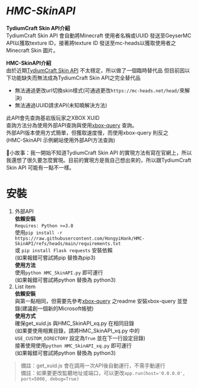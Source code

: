 
# *HMC-SkinAPI*
**TydiumCraft Skin API介紹**<br>
TydiumCraft Skin API 會自動將Minecraft 使用者名稱或UUID 發送至GeyserMC API以獲取texture ID，接著將texture ID 發送至mc-heads以獲取使用者之Minecraft Skin 圖片。

**HMC-SkinAPI介紹**<br>
由於近期[TydiumCraft Skin API](https://tydiumcraft.net/docs/skinapi) 不太穩定，所以做了一個臨時替代品
但目前因以下功能缺失而無法成為TydiumCraft Skin API之完全替代品

 - 無法通過更改url切換skin樣式(可通過更改`https://mc-heads.net/head/`來解決)
 - 無法通過UUID請求API(未知曉解決方法)

此API會先查詢基岩版玩家之XBOX XUID <br>
查詢方法分為使用外部API查詢與使用[xbox-query](https://github.com/XiYang6666/xbox-query) 查詢。<br>
外部API版本使用方式簡單，但獲取速度慢，而使用xbox-query 則反之<br>
(HMC-SkinAPI 示例網站使用外部API方法查詢)

📕小故事：我一開始不知道TydiumCraft Skin API 的實現方法有寫在官網上，所以我還想了很久要怎麼實現。目前的實現方是我自己想出來的，所以跟TydiumCraft Skin API 可能有一點不一樣。
# 安裝

 1. 外部API<br>
**依賴安裝**<br>
`Requires: Python >=3.8`<br>
使用`pip install -r https://raw.githubusercontent.com/HongyiHank/HMC-SkinAPI/refs/heads/main/requirements.txt`<br>
或 `pip install Flask requests` 安裝依賴<br>
(如果報錯可嘗試將pip 替換為pip3)<br>
**使用方法**<br>
使用`python HMC_SkinAPI.py` 即可運行<br>
(如果報錯可嘗試將python 替換為 python3)<br>
 2. List item<br>
 **依賴安裝**<br>
與第一點相同，但需要先參考[xbox-query](https://github.com/XiYang6666/xbox-query) 之readme 安裝xbox-query 並登錄(建議創一個新的Microsoft帳號)<br>
**使用方式**<br>
確保get_xuid.js 與HMC_SkinAPI_xq.py 在相同目錄<br>
(如果要使用相異目錄，請將HMC_SkinAPI_xq.py 中的`USE_CUSTOM_DIRECTORY` 設定為`True` 並在下一行設定目錄)<br>
接著使用使用`python HMC_SkinAPI_xq.py` 即可運行<br>
(如果報錯可嘗試將python 替換為 python3)<br>

> 備註：get_xuid.js 會在調用一次API後自動運行，不需手動運行<br>
> 備註：如果要更改監聽地址或端口，可以更改`app.run(host='0.0.0.0', port=5000, debug=True)`
